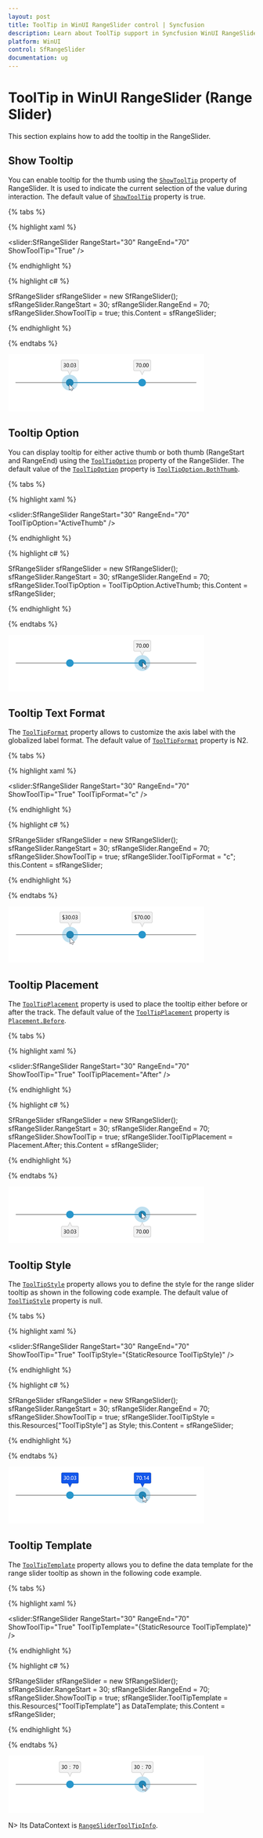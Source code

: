 ```yaml
---
layout: post
title: ToolTip in WinUI RangeSlider control | Syncfusion
description: Learn about ToolTip support in Syncfusion WinUI RangeSlider (Range Slider) control and more details.
platform: WinUI
control: SfRangeSlider
documentation: ug
---
```


# ToolTip in WinUI RangeSlider (Range Slider)

This section explains how to add the tooltip in the RangeSlider.

## Show Tooltip

You can enable tooltip for the thumb using the [`ShowToolTip`](https://help.syncfusion.com/cr/winui/Syncfusion.UI.Xaml.Sliders.SliderBase.html#Syncfusion_UI_Xaml_Sliders_SliderBase_ShowToolTip) property of RangeSlider. It is used to indicate the current selection of the value during interaction. The default value of [`ShowToolTip`](https://help.syncfusion.com/cr/winui/Syncfusion.UI.Xaml.Sliders.SliderBase.html#Syncfusion_UI_Xaml_Sliders_SliderBase_ShowToolTip) property is true.

{% tabs %}

{% highlight xaml %}

<slider:SfRangeSlider RangeStart="30"
                      RangeEnd="70"
                      ShowToolTip="True" />

{% endhighlight %}

{% highlight c# %}

SfRangeSlider sfRangeSlider = new SfRangeSlider();
sfRangeSlider.RangeStart = 30;
sfRangeSlider.RangeEnd = 70;
sfRangeSlider.ShowToolTip = true;
this.Content = sfRangeSlider;

{% endhighlight %}

{% endtabs %}

![Range slider with tooltip](images/tooltip/slider-tooltip.png)

## Tooltip Option

You can display tooltip for either active thumb or both thumb (RangeStart and RangeEnd) using the [`ToolTipOption`](https://help.syncfusion.com/cr/winui/Syncfusion.UI.Xaml.Sliders.SfRangeSlider.html#Syncfusion_UI_Xaml_Sliders_SfRangeSlider_ToolTipOption) property of the RangeSlider. The default value of the [`ToolTipOption`](https://help.syncfusion.com/cr/winui/Syncfusion.UI.Xaml.Sliders.SfRangeSlider.html#Syncfusion_UI_Xaml_Sliders_SfRangeSlider_ToolTipOption) property is [`ToolTipOption.BothThumb`](https://help.syncfusion.com/cr/winui/Syncfusion.UI.Xaml.Sliders.TooltipOption.html#Syncfusion_UI_Xaml_Sliders_TooltipOption_BothThumb).

{% tabs %}

{% highlight xaml %}

<slider:SfRangeSlider RangeStart="30"
                      RangeEnd="70"
                      ToolTipOption="ActiveThumb" />

{% endhighlight %}

{% highlight c# %}

SfRangeSlider sfRangeSlider = new SfRangeSlider();
sfRangeSlider.RangeStart = 30;
sfRangeSlider.RangeEnd = 70;
sfRangeSlider.ToolTipOption = ToolTipOption.ActiveThumb;
this.Content = sfRangeSlider;

{% endhighlight %}

{% endtabs %}

![Range slider with tooltip option customization](images/tooltip/slider-tooltipoption.png)

## Tooltip Text Format

The [`ToolTipFormat`](https://help.syncfusion.com/cr/winui/Syncfusion.UI.Xaml.Sliders.SliderBase.html#Syncfusion_UI_Xaml_Sliders_SliderBase_ToolTipFormat) property allows to customize the axis label with the globalized label format. The default value of [`ToolTipFormat`](https://help.syncfusion.com/cr/winui/Syncfusion.UI.Xaml.Sliders.SliderBase.html#Syncfusion_UI_Xaml_Sliders_SliderBase_ToolTipFormat) property is N2.

{% tabs %}

{% highlight xaml %}

<slider:SfRangeSlider RangeStart="30"
                      RangeEnd="70"
                      ShowToolTip="True"
                      ToolTipFormat="c" />

{% endhighlight %}

{% highlight c# %}

SfRangeSlider sfRangeSlider = new SfRangeSlider();
sfRangeSlider.RangeStart = 30;
sfRangeSlider.RangeEnd = 70;
sfRangeSlider.ShowToolTip = true;
sfRangeSlider.ToolTipFormat = "c";
this.Content = sfRangeSlider;

{% endhighlight %}

{% endtabs %}

![Range slider with tooltip format customization](images/tooltip/slider-tooltipformat.png)

## Tooltip Placement

The [`ToolTipPlacement`](https://help.syncfusion.com/cr/winui/Syncfusion.UI.Xaml.Sliders.SliderBase.html#Syncfusion_UI_Xaml_Sliders_SliderBase_ToolTipPlacement) property is used to place the tooltip either before or after the track. The default value of the [`ToolTipPlacement`](https://help.syncfusion.com/cr/winui/Syncfusion.UI.Xaml.Sliders.SliderBase.html#Syncfusion_UI_Xaml_Sliders_SliderBase_ToolTipPlacement) property is [`Placement.Before`](https://help.syncfusion.com/cr/winui/Syncfusion.UI.Xaml.Sliders.Placement.html#Syncfusion_UI_Xaml_Sliders_Placement_Before).

{% tabs %}

{% highlight xaml %}

<slider:SfRangeSlider RangeStart="30"
                      RangeEnd="70"
                      ShowToolTip="True"
                      ToolTipPlacement="After" />

{% endhighlight %}

{% highlight c# %}

SfRangeSlider sfRangeSlider = new SfRangeSlider();
sfRangeSlider.RangeStart = 30;
sfRangeSlider.RangeEnd = 70;
sfRangeSlider.ShowToolTip = true;
sfRangeSlider.ToolTipPlacement = Placement.After;
this.Content = sfRangeSlider;

{% endhighlight %}

{% endtabs %}

![Range slider with tooltip placement customization](images/tooltip/slider-tooltipplacement.png)

## Tooltip Style

The [`ToolTipStyle`](https://help.syncfusion.com/cr/winui/Syncfusion.UI.Xaml.Sliders.SliderBase.html#Syncfusion_UI_Xaml_Sliders_SliderBase_ToolTipStyle) property allows you to define the style for the range slider tooltip as shown in the following code example. The default value of [`ToolTipStyle`](https://help.syncfusion.com/cr/winui/Syncfusion.UI.Xaml.Sliders.SliderBase.html#Syncfusion_UI_Xaml_Sliders_SliderBase_ToolTipStyle) property is null.

{% tabs %}

{% highlight xaml %}

<Style x:Name="ToolTipStyle"
       TargetType="slider:SliderToolTip">
    <Setter Property="Background"
            Value="#1257eb" />
    <Setter Property="Foreground"
            Value="White" />
</Style>

<slider:SfRangeSlider RangeStart="30"
                      RangeEnd="70"
                      ShowToolTip="True"
                      ToolTipStyle="{StaticResource ToolTipStyle}" />

{% endhighlight %}

{% highlight c# %}

SfRangeSlider sfRangeSlider = new SfRangeSlider();
sfRangeSlider.RangeStart = 30;
sfRangeSlider.RangeEnd = 70;
sfRangeSlider.ShowToolTip = true;
sfRangeSlider.ToolTipStyle = this.Resources["ToolTipStyle"] as Style;
this.Content = sfRangeSlider;

{% endhighlight %}

{% endtabs %}

![Range slider with tooltip style](images/tooltip/slider-tooltipstyle.png)

## Tooltip Template

The [`ToolTipTemplate`](https://help.syncfusion.com/cr/winui/Syncfusion.UI.Xaml.Sliders.SliderBase.html#Syncfusion_UI_Xaml_Sliders_SliderBase_ToolTipTemplate) property allows you to define the data template for the range slider tooltip as shown in the following code example.

{% tabs %}

{% highlight xaml %}

<DataTemplate x:Name="ToolTipTemplate">
    <StackPanel Orientation="Horizontal">
        <TextBlock Text="{Binding RangeStartValue}" />
        <TextBlock Text=":"
                   Margin="5,0,5,0" />
        <TextBlock Text="{Binding RangeEndValue}" />
    </StackPanel>
</DataTemplate>

<slider:SfRangeSlider RangeStart="30"
                      RangeEnd="70"
                      ShowToolTip="True"
                      ToolTipTemplate="{StaticResource ToolTipTemplate}" />

{% endhighlight %}

{% highlight c# %}

SfRangeSlider sfRangeSlider = new SfRangeSlider();
sfRangeSlider.RangeStart = 30;
sfRangeSlider.RangeEnd = 70;
sfRangeSlider.ShowToolTip = true;
sfRangeSlider.ToolTipTemplate = this.Resources["ToolTipTemplate"] as DataTemplate;
this.Content = sfRangeSlider;

{% endhighlight %}

{% endtabs %}

![Range slider with tooltip template](images/tooltip/slider-tooltiptemplate.png)

N> Its DataContext is [`RangeSliderToolTipInfo`](https://help.syncfusion.com/cr/winui/Syncfusion.UI.Xaml.Sliders.RangeSliderToolTipInfo.html).

